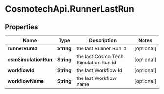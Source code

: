 # CosmotechApi.RunnerLastRun

## Properties

Name | Type | Description | Notes
------------ | ------------- | ------------- | -------------
**runnerRunId** | **String** | the last Runner Run id | [optional] 
**csmSimulationRun** | **String** | the last Cosmo Tech Simulation Run id | [optional] 
**workflowId** | **String** | the last Workflow Id | [optional] 
**workflowName** | **String** | the last Workflow name | [optional] 


